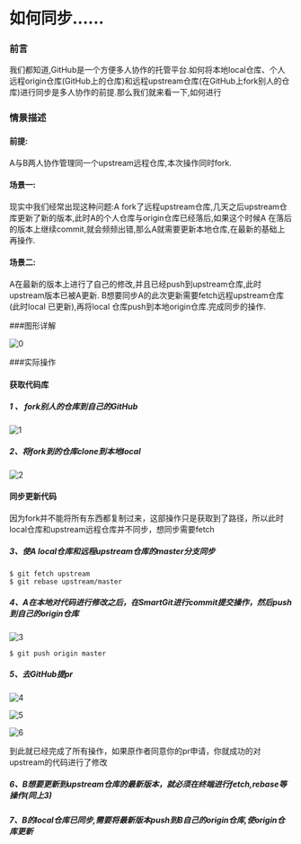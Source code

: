 # 如何同步......

### 前言

我们都知道,GitHub是一个方便多人协作的托管平台.如何将本地local仓库、个人远程origin仓库(GitHub上的仓库)和远程upstream仓库(在GitHub上fork别人的仓库)进行同步是多人协作的前提.那么我们就来看一下,如何进行

### 情景描述

#### 前提:

A与B两人协作管理同一个upstream远程仓库,本次操作同时fork.

#### 场景一:

现实中我们经常出现这种问题:A fork了远程upstream仓库,几天之后upstream仓库更新了新的版本,此时A的个人仓库与origin仓库已经落后,如果这个时候A 在落后的版本上继续commit,就会频频出错,那么A就需要更新本地仓库,在最新的基础上再操作.

#### 场景二:

A在最新的版本上进行了自己的修改,并且已经push到upstream仓库,此时upstream版本已被A更新. B想要同步A的此次更新需要fetch远程upstream仓库(此时local 已更新),再将local 仓库push到本地origin仓库.完成同步的操作.

###图形详解

![0](/Users/easemob/Desktop/0.png)

###实际操作

#### 获取代码库

##### 1 、 fork别人的仓库到自己的GitHub

![1](/Users/easemob/Desktop/1.png)

##### 2、将fork到的仓库clone到本地local

![2](/Users/easemob/Desktop/2.png)

#### 同步更新代码

因为fork并不能将所有东西都复制过来，这部操作只是获取到了路径，所以此时local仓库和upstream远程仓库并不同步，想同步需要fetch

##### 3、使A local仓库和远程upstream仓库的master分支同步

```
$ git fetch upstream
$ git rebase upstream/master
```

##### 4、A在本地对代码进行修改之后，在SmartGit进行commit提交操作，然后push到自己的origin仓库

![3](/Users/easemob/Desktop/3.png)

```
$ git push origin master
```

##### 5、去GitHub提pr

![4](/Users/easemob/Desktop/4.png)

![5](/Users/easemob/Desktop/5.png)

![6](/Users/easemob/Desktop/6.png)

到此就已经完成了所有操作，如果原作者同意你的pr申请，你就成功的对upstream的代码进行了修改

##### 6、B想要更新到upstream仓库的最新版本，就必须在终端进行fetch,rebase等操作(同上3)

##### 7、B的local仓库已同步,需要将最新版本push到B自己的origin仓库,使origin仓库更新


